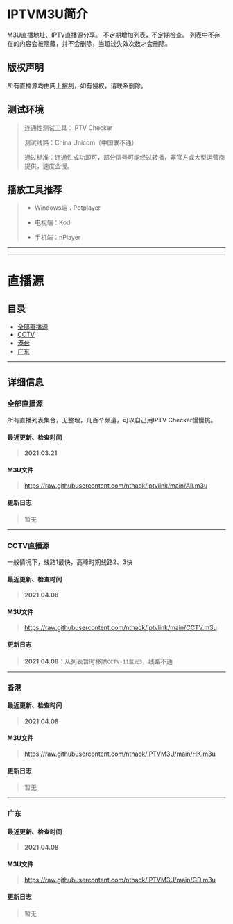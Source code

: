 # IPTVM3U简介
M3U直播地址、IPTV直播源分享。
不定期增加列表，不定期检查。
列表中不存在的内容会被隐藏，并不会删除，当超过失效次数才会删除。

## 版权声明
所有直播源均由网上搜刮，如有侵权，请联系删除。


## 测试环境
> 连通性测试工具：IPTV Checker 
> 
> 测试线路：China Unicom（中国联不通）
> 
> 通过标准：连通性成功即可，部分信号可能经过转播，非官方或大型运营商提供，速度会慢。



## 播放工具推荐
> * Windows端：Potplayer
> 
> * 电视端：Kodi
> 
> * 手机端：nPlayer


---
---

# 直播源
## 目录
* [全部直播源](#all)
* [CCTV](#cctv)
* [港台](#hktw)
* [广东](#gd)

---

## 详细信息
### <span id="all">全部直播源</span>
所有直播列表集合，无整理，几百个频道，可以自己用IPTV Checker慢慢挑。
#### 最近更新、检查时间
> **2021.03.21**


#### **M3U文件**
> https://raw.githubusercontent.com/nthack/iptvlink/main/All.m3u


#### **更新日志**
> 暂无


---



### <span id="cctv">CCTV直播源</span>
一般情况下，线路1最快，高峰时期线路2、3快
#### 最近更新、检查时间
> **2021.04.08**

#### **M3U文件**
> https://raw.githubusercontent.com/nthack/iptvlink/main/CCTV.m3u

#### **更新日志**
> **2021.04.08**：从列表暂时移除`CCTV-11蓝光3`，线路不通



---



### <span id="hktw">香港</span>
#### 最近更新、检查时间
> **2021.04.08**

#### **M3U文件**
> https://raw.githubusercontent.com/nthack/IPTVM3U/main/HK.m3u

#### **更新日志**
> 暂无



---



### <span id="gd">广东</span>
#### 最近更新、检查时间
> **2021.04.08**

#### **M3U文件**
> https://raw.githubusercontent.com/nthack/IPTVM3U/main/GD.m3u

#### **更新日志**
> 暂无

